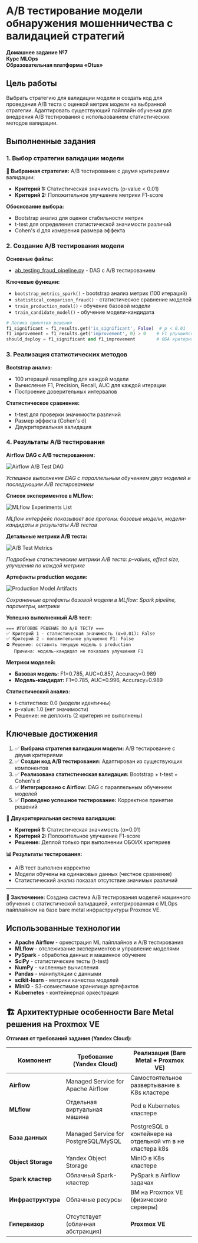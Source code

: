 # A/B тестирование модели обнаружения мошенничества с валидацией стратегий

**Домашнее задание №7**  
**Курс MLOps**  
**Образовательная платформа «Otus»**

## Цель работы

Выбрать стратегию для валидации модели и создать код для проведения A/B теста с оценкой метрик модели на выбранной стратегии. Адаптировать существующий пайплайн обучения для внедрения A/B тестирования с использованием статистических методов валидации.


## Выполненные задания

### 1. Выбор стратегии валидации модели

**🎯 Выбранная стратегия:** A/B тестирование с двумя критериями валидации:
- **Критерий 1:** Статистическая значимость (p-value < 0.01)
- **Критерий 2:** Положительное улучшение метрики F1-score

**Обоснование выбора:**
- Bootstrap анализ для оценки стабильности метрик
- t-test для определения статистической значимости различий
- Cohen's d для измерения размера эффекта


### 2. Создание A/B тестирования модели

**Основные файлы:**
- [ab_testing_fraud_pipeline.py](./my-validation/dags/ab_testing_fraud_pipeline.py) - DAG с A/B тестированием

**Ключевые функции:**
- `bootstrap_metrics_spark()` - bootstrap анализ метрик (100 итераций)
- `statistical_comparison_fraud()` - статистическое сравнение моделей
- `train_production_model()` - обучение базовой модели
- `train_candidate_model()` - обучение модели-кандидата

```python
# Логика принятия решения
f1_significant = f1_results.get('is_significant', False)  # p < 0.01
f1_improvement = f1_results.get('improvement', 0) > 0    # F1 улучшился
should_deploy = f1_significant and f1_improvement        # ОБА критерия
```

### 3. Реализация статистических методов
**Bootstrap анализ:**
- 100 итераций resampling для каждой модели
- Вычисление F1, Precision, Recall, AUC для каждой итерации
- Построение доверительных интервалов

**Статистическое сравнение:**
- t-test для проверки значимости различий
- Размер эффекта (Cohen's d)
- Двукритериальная валидация

### 4. Результаты A/B тестирования

**Airflow DAG с A/B тестированием:**

![Airflow A/B Test DAG](./images/airflow-ab-test.png)

*Успешное выполнение DAG с параллельным обучением двух моделей и последующим A/B тестированием*

**Список экспериментов в MLflow:**

![MLflow Experiments List](./images/mlflow-ab-list.png)

*MLflow интерфейс показывает все прогоны: базовые модели, модели-кандидаты и результаты A/B тестов*

**Детальные метрики A/B теста:**

![A/B Test Metrics](./images/ab-test-metrics.png)

*Подробные статистические метрики A/B теста: p-values, effect size, улучшения по каждой метрике*

**Артефакты production модели:**

![Production Model Artifacts](./images/production_model-artifacts.png)

*Сохраненные артефакты базовой модели в MLflow: Spark pipeline, параметры, метрики*


**Успешно выполненный A/B тест:**

```
=== ИТОГОВОЕ РЕШЕНИЕ ПО A/B ТЕСТУ ===
✅ Критерий 1 - статистическая значимость (α=0.01): False
✅ Критерий 2 - положительное улучшение F1: False
⛔ Решение: оставить текущую модель в production
   Причина: модель-кандидат не показала улучшения F1
```


**Метрики моделей:**
- **Базовая модель:** F1=0.785, AUC=0.857, Accuracy=0.989
- **Модель-кандидат:** F1=0.785, AUC=0.996, Accuracy=0.989

**Статистический анализ:**
- t-статистика: 0.0 (модели идентичны)
- p-value: 1.0 (нет значимости)
- Решение: не деплоить (2 критерия не выполнены)


## Ключевые достижения

1. ✅ **Выбрана стратегия валидации модели:** A/B тестирование с двумя критериями
2. ✅ **Создан код A/B тестирования:** Адаптирован из существующих компонентов
3. ✅ **Реализована статистическая валидация:** Bootstrap + t-test + Cohen's d
4. ✅ **Интегрировано с Airflow:** DAG с параллельным обучением моделей
5. ✅ **Проведено успешное тестирование:** Корректное принятие решений

**🎯 Двукритериальная система валидации:**
- **Критерий 1:** Статистическая значимость (α=0.01)
- **Критерий 2:** Положительное улучшение F1-score
- **Решение:** Деплой только при выполнении ОБОИХ критериев

**📊 Результаты тестирования:**
- A/B тест выполнен корректно
- Модели обучены на одинаковых данных (честное сравнение)
- Статистический анализ показал отсутствие значимых различий

---

**💪 Заключение:** Создана система A/B тестирования моделей машинного обучения с статистической валидацией, интегрированная с MLOps пайплайном на базе bare metal инфраструктуры Proxmox VE. 


## Использованные технологии

- **Apache Airflow** - оркестрация ML пайплайнов и A/B тестирования
- **MLflow** - отслеживание экспериментов и управление моделями
- **PySpark** - обработка данных и машинное обучение
- **SciPy** - статистические тесты (t-test)
- **NumPy** - численные вычисления
- **Pandas** - манипуляции с данными
- **scikit-learn** - метрики качества моделей
- **MinIO** - S3-совместимое хранилище артефактов
- **Kubernetes** - контейнерная оркестрация

## 🏗️ Архитектурные особенности Bare Metal решения на Proxmox VE

**Отличия от требований задания (Yandex Cloud):**

| Компонент | Требование (Yandex Cloud) | Реализация (Bare Metal + Proxmox VE) |
|-----------|---------------------------|---------------------------------------|
| **Airflow** | Managed Service for Apache Airflow | Самостоятельное развертывание в K8s кластере |
| **MLflow** | Отдельная виртуальная машина | Pod в Kubernetes кластере |
| **База данных** | Managed Service for PostgreSQL/MySQL | PostgreSQL в контейнере на отдельной vm в не кластера k8s |
| **Object Storage** | Yandex Object Storage | MinIO в K8s кластере |
| **Spark кластер** | Облачный Spark-кластер | PySpark в Airflow задачах |
| **Инфраструктура** | Облачные ресурсы | ВМ на Proxmox VE (физические серверы) |
| **Гипервизор** | Отсутствует (облачная абстракция) | **Proxmox VE** |
